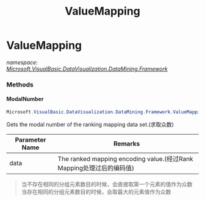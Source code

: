 ﻿---
title: ValueMapping
---

# ValueMapping
_namespace: [Microsoft.VisualBasic.DataVisualization.DataMining.Framework](N-Microsoft.VisualBasic.DataVisualization.DataMining.Framework.html)_



### Methods

#### ModalNumber
```csharp
Microsoft.VisualBasic.DataVisualization.DataMining.Framework.ValueMapping.ModalNumber(System.Int32[])
```
Gets the modal number of the ranking mapping data set.(求取众数)

|Parameter Name|Remarks|
|--------------|-------|
|data|The ranked mapping encoding value.(经过Rank Mapping处理过后的编码值)|

> 
>  当不存在相同的分组元素数目的时候，会直接取第一个元素的值作为众数
>  当存在相同的分组元素数目的时候，会取最大的元素值作为众数
>  




